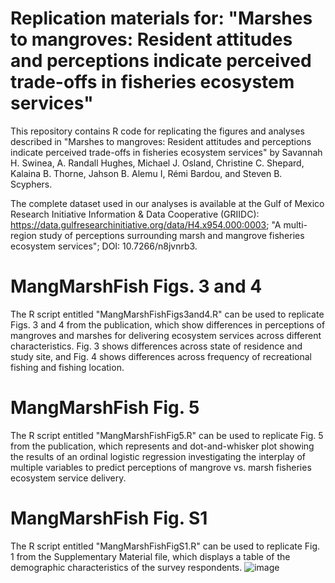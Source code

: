 # Replication materials for: "Marshes to mangroves: Resident attitudes and perceptions indicate perceived trade-offs in fisheries ecosystem services"

This repository contains R code for replicating the figures and analyses described in "Marshes to mangroves: Resident attitudes and perceptions indicate perceived trade-offs in fisheries ecosystem services" by Savannah H. Swinea, A. Randall Hughes, Michael J. Osland, Christine C. Shepard, Kalaina B. Thorne, Jahson B. Alemu I, Rémi Bardou, and Steven B. Scyphers.

The complete dataset used in our analyses is available at the Gulf of Mexico Research Initiative Information & Data Cooperative (GRIIDC): https://data.gulfresearchinitiative.org/data/H4.x954.000:0003; "A multi-region study of perceptions surrounding marsh and mangrove fisheries ecosystem services"; DOI: 10.7266/n8jvnrb3. 

# MangMarshFish Figs. 3 and 4

The R script entitled "MangMarshFishFigs3and4.R" can be used to replicate Figs. 3 and 4 from the publication, which show differences in perceptions of mangroves and marshes for delivering ecosystem services across different characteristics.  Fig. 3 shows differences across state of residence and study site, and Fig. 4 shows differences across frequency of recreational fishing and fishing location.

# MangMarshFish Fig. 5

The R script entitled "MangMarshFishFig5.R" can be used to replicate Fig. 5 from the publication, which represents and dot-and-whisker plot showing the results of an ordinal logistic regression investigating the interplay of multiple variables to predict perceptions of mangrove vs. marsh fisheries ecosystem service delivery.

# MangMarshFish Fig. S1

The R script entitled "MangMarshFishFigS1.R" can be used to replicate Fig. 1 from the Supplementary Material file, which displays a table of the demographic characteristics of the survey respondents.
![image](https://github.com/shswinea/MangMarshFish/assets/81324547/b5611de6-6fdf-4162-8ec4-70ae7e5d151b)
